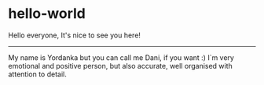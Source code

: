 # hello-world
Hello everyone,
It's nice to see you here!
**********
My name is Yordanka but you can call me Dani, if you want :) I`m very emotional and positive person, but also accurate, well organised with attention to detail.
